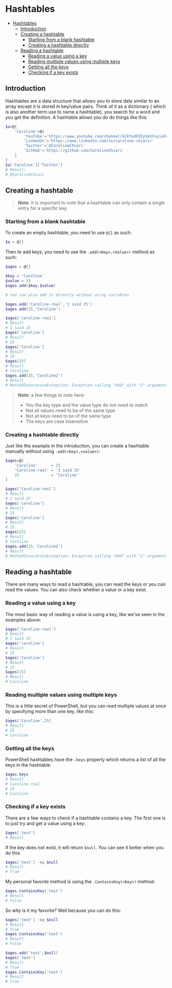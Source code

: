 # Hashtables

- [Hashtables](#hashtables)
  - [Introduction](#introduction)
  - [Creating a hashtable](#creating-a-hashtable)
    - [Starting from a blank hashtable](#starting-from-a-blank-hashtable)
    - [Creating a hashtable directly](#creating-a-hashtable-directly)
  - [Reading a hashtable](#reading-a-hashtable)
    - [Reading a value using a key](#reading-a-value-using-a-key)
    - [Reading multiple values using multiple keys](#reading-multiple-values-using-multiple-keys)
    - [Getting all the keys](#getting-all-the-keys)
    - [Checking if a key exists](#checking-if-a-key-exists)

## Introduction

Hashtables are a data structure that allows you to store data similar to an array except it is stored in key/value pairs. Think of it as a dictionary ( which is also another term use to name a hashtable), you search for a word and you get the definition. A hashtable allows you do do things like this:

``` PowerShell
$a=@{
    'Caroline'=@{
        'YouTube'='https://www.youtube.com/channel/UCEYedFQIySmIFuyiaFwJuDw'
        'LinkedIn'='https://www.linkedin.com/in/caroline-chiari/'
        'Twitter'='@CarolineChiari'
        'GitHub'='https://github.com/CarolineChiari'
    }
}
$a['Caroline']['Twitter']
# Result:
# @CarolineChiari
```

## Creating a hashtable

> **Note**: It is important to note that a hashtable can only contain a single entry for a specific key.

### Starting from a blank hashtable

To create an empty hashtable, you need to use `@{}` as such:

``` PowerShell
$a = @{}
```

Then to add keys, you need to use the `.add(<Key>,<Value>)` method as such:

``` PowerShell
$ages = @{}

$key = 'Caroline'
$value = 25
$ages.add($key,$value)

# You can also add it directly without using variables

$ages.add('Caroline-real','I said 25')
$ages.add(25,'Caroline')

$ages['Caroline-real']
# Result
# I said 25
$ages['caroline']
# Result
# 25
$ages['Caroline']
# Result
# 25
$ages[25]
# Result
# Caroline
$ages.add(25,'Caroline2')
# Result
# MethodInvocationException: Exception calling "Add" with "2" argument(s): "Item has already been added. Key in dictionary: '25'  Key being added: '25'"
```

> **Note**: a few things to note here:
>
> - You the key type and the value type do not need to match
> - Not all values need to be of the same type
> - Not all keys need to be of the same type
> - The keys are case insensitive

### Creating a hashtable directly

Just like the example in the introduction, you can create a hashtable manually without using `.add(<key>,<value>)`:

``` PowerShell
$ages=@{
    'Caroline'      = 25
    'Caroline-real' = 'I said 25'
    25              = 'Caroline'
}

$ages['Caroline-real']
# Result
# I said 25
$ages['caroline']
# Result
# 25
$ages['Caroline']
# Result
# 25
$ages[25]
# Result
# Caroline
$ages.add(25,'Caroline2')
# Result
# MethodInvocationException: Exception calling "Add" with "2" argument(s): "Item has already been added. Key in dictionary: '25'  Key being added: '25'"
```

## Reading a hashtable

There are many ways to read a hashtable, you can read the keys or you can read the values. You can also check whether a value or a key exist.

### Reading a value using a key

The most basic way of reading a value is using a key, like we've seen in the examples above:

``` PowerShell
$ages['Caroline-real']
# Result
# I said 25
$ages['caroline']
# Result
# 25
$ages['Caroline']
# Result
# 25
$ages[25]
# Result
# Caroline
```

### Reading multiple values using multiple keys

This is a little secret of PowerShell, but you can read multiple values at once by specifying more than one key, like this:

``` PowerShell
$ages['Caroline',25]
# Result
# 25
# Caroline
```

### Getting all the keys

PowerShell hashtables have the `.keys` property which returns a list of all the keys in the hashtable:

``` PowerShell
$ages.keys
# Result
# Caroline-real
# 25
# Caroline
```

### Checking if a key exists

There are a few ways to check if a hashtable contains a key. The first one is to just try and get a value using a key:

``` PowerShell
$ages['test']
# Result
```

If the key does not exist, it will return `$null`. You can see it better when you do this:

``` PowerShell
$ages['test'] -eq $null
# Result
# True
```

My personal favorite method is using the `.ContainsKey(<Key>)` method:

``` PowerShell
$ages.ContainsKey('test')
# Result
# False
```

 So why is it my favorite? Well because you can do this:

``` PowerShell
$ages['test'] -eq $null
# Result
# True
$ages.ContainsKey('test')
# Result
# False

$ages.add('test',$null)
$ages['test']
# Result
# True
$ages.ContainsKey('test')
# Result
# True
```
